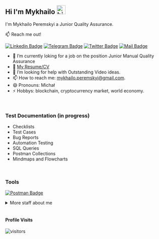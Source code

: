 ## Hi I'm Mykhailo <img src="https://user-images.githubusercontent.com/1303154/88677602-1635ba80-d120-11ea-84d8-d263ba5fc3c0.gif" width="28px" height="28px" alt="hi">

I'm Mykhailo Peremskyi a Junior Quality Assurance.

:mailbox: Reach me out!

[![Linkedin Badge](https://img.shields.io/badge/-Mykhailo-0e76a8?style=flat&labelColor=0e76a8&logo=linkedin&logoColor=white)](https://www.linkedin.com/in/mykhailo-peremskyi/) [![Telegram Badge](https://img.shields.io/badge/-@peremm-1ca0f1?style=flat&labelColor=1ca0f1&logo=telegram&logoColor=white&link)](https://t.me/peremm) [![Twitter Badge](https://img.shields.io/badge/-@mperemm-1ca0f1?style=flat&labelColor=1ca0f1&logo=twitter&logoColor=white&link=https://twitter.com/Ipenywis)](https://twitter.com/mperemm) [![Mail Badge](https://img.shields.io/badge/-michal.peremskyi-c0392b?style=flat&labelColor=c0392b&logo=gmail&logoColor=white)](mailto:michal.peremskyi@gmail.com)

<!-- TODO: Add last video link -->

- 🔭 I’m currently loking for a job on the position Junior Manual Quality Assurance
- :paperclip: [My Resume/CV](#)
- 🤔 I’m looking for help with Outstanding Video ideas.
- 📫 How to reach me: mykhailo.peremskyi@gmail.com.
- 😄 Pronouns: Michał 
- ⚡ Hobbys: blockchain, cryptocurrency market, world economy.

</br>

### Test Documentation (in progress)

* Checklists
* Test Cases
* Bug Reports
* Automation Testing
* SQL Queries
* Postman Collections
* Mindmaps and Flowcharts

</br>

### Tools

<!-- TODO: Make technologies links takes you to repositories -->

[![Postman Badge](https://img.shields.io/badge/-Postman-FE5000?style=for-the-badge&labelColor=black&logo=postman&logoColor=FE5000)](#) 

<details>

<summary> More staff about me</summary>



</details>


</br>

#### Profile Visits 

![visitors](https://visitor-badge.glitch.me/badge?page_id=mperemskyi.mperemskyi)

